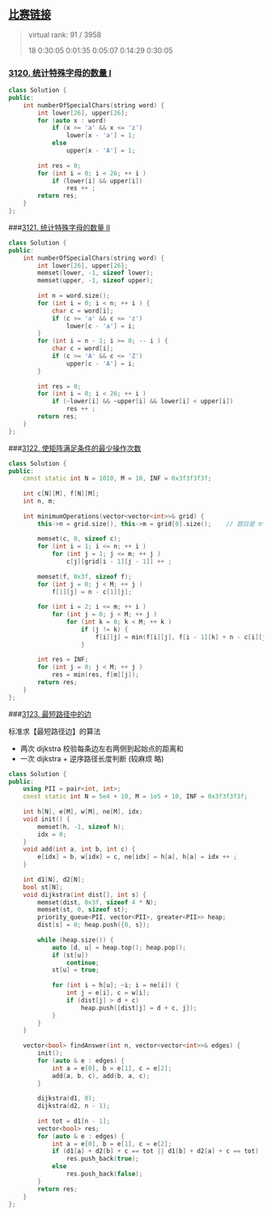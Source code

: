 ## [比赛链接](https://leetcode.cn/contest/weekly-contest-394/)

>   virtual rank: 91 / 3958
>
>   18  0:30:05  0:01:35  0:05:07  0:14:29  0:30:05


### [3120. 统计特殊字母的数量 I](https://leetcode.cn/problems/count-the-number-of-special-characters-i/)



```c++
class Solution {
public:
    int numberOfSpecialChars(string word) {
        int lower[26], upper[26];
        for (auto x : word)
            if (x >= 'a' && x <= 'z')
                lower[x - 'a'] = 1;
            else
                upper[x - 'A'] = 1;
        
        int res = 0;
        for (int i = 0; i < 26; ++ i )
            if (lower[i] && upper[i])
                res ++ ;
        return res;
    }
};
```


###[3121. 统计特殊字母的数量 II](https://leetcode.cn/problems/count-the-number-of-special-characters-ii/) 



```c++
class Solution {
public:
    int numberOfSpecialChars(string word) {
        int lower[26], upper[26];
        memset(lower, -1, sizeof lower);
        memset(upper, -1, sizeof upper);
        
        int n = word.size();
        for (int i = 0; i < n; ++ i ) {
            char c = word[i];
            if (c >= 'a' && c <= 'z')
                lower[c - 'a'] = i;
        }
        for (int i = n - 1; i >= 0; -- i ) {
            char c = word[i];
            if (c >= 'A' && c <= 'Z')
                upper[c - 'A'] = i;
        }
        
        int res = 0;
        for (int i = 0; i < 26; ++ i )
            if (~lower[i] && ~upper[i] && lower[i] < upper[i])
                res ++ ;
        return res;
    }
};
```

###[3122. 使矩阵满足条件的最少操作次数](https://leetcode.cn/problems/minimum-number-of-operations-to-satisfy-conditions/) 



```c++
class Solution {
public:
    const static int N = 1010, M = 10, INF = 0x3f3f3f3f;
    
    int c[N][M], f[N][M];
    int n, m;
    
    int minimumOperations(vector<vector<int>>& grid) {
        this->n = grid.size(), this->m = grid[0].size();    // 题目是 m*n 的矩阵
        
        memset(c, 0, sizeof c);
        for (int i = 1; i <= n; ++ i )
            for (int j = 1; j <= m; ++ j )
                c[j][grid[i - 1][j - 1]] ++ ;
        
        memset(f, 0x3f, sizeof f);
        for (int j = 0; j < M; ++ j )
            f[1][j] = n - c[1][j];
        
        for (int i = 2; i <= m; ++ i )
            for (int j = 0; j < M; ++ j )
                for (int k = 0; k < M; ++ k )
                    if (j != k) {
                        f[i][j] = min(f[i][j], f[i - 1][k] + n - c[i][j]);
                    }
        
        int res = INF;
        for (int j = 0; j < M; ++ j )
            res = min(res, f[m][j]);
        return res;
    }
};
```

###[3123. 最短路径中的边](https://leetcode.cn/problems/find-edges-in-shortest-paths/) 

标准求【最短路径边】的算法

-   两次 dijkstra 校验每条边左右两侧到起始点的距离和
-   一次 dijkstra + 逆序路径长度判断 (较麻烦 略)

```c++
class Solution {
public:
    using PII = pair<int, int>;
    const static int N = 5e4 + 10, M = 1e5 + 10, INF = 0x3f3f3f3f;
    
    int h[N], e[M], w[M], ne[M], idx;
    void init() {
        memset(h, -1, sizeof h);
        idx = 0;
    }
    void add(int a, int b, int c) {
        e[idx] = b, w[idx] = c, ne[idx] = h[a], h[a] = idx ++ ;
    }
    
    int d1[N], d2[N];
    bool st[N];
    void dijkstra(int dist[], int s) {
        memset(dist, 0x3f, sizeof 4 * N);
        memset(st, 0, sizeof st);
        priority_queue<PII, vector<PII>, greater<PII>> heap;
        dist[s] = 0; heap.push({0, s});
        
        while (heap.size()) {
            auto [d, u] = heap.top(); heap.pop();
            if (st[u])
                continue;
            st[u] = true;
            
            for (int i = h[u]; ~i; i = ne[i]) {
                int j = e[i], c = w[i];
                if (dist[j] > d + c)
                    heap.push({dist[j] = d + c, j});
            }
        }
    }
    
    vector<bool> findAnswer(int n, vector<vector<int>>& edges) {
        init();
        for (auto & e : edges) {
            int a = e[0], b = e[1], c = e[2];
            add(a, b, c), add(b, a, c);
        }
        
        dijkstra(d1, 0);
        dijkstra(d2, n - 1);
        
        int tot = d1[n - 1];
        vector<bool> res;
        for (auto & e : edges) {
            int a = e[0], b = e[1], c = e[2];
            if (d1[a] + d2[b] + c == tot || d1[b] + d2[a] + c == tot)
                res.push_back(true);
            else
                res.push_back(false);
        }
        return res;
    }
};
```
